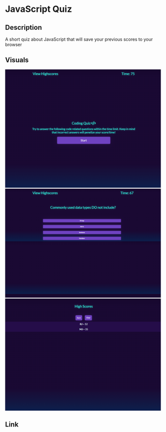 # JavaScript Quiz

## Description 
A short quiz about JavaScript that will save your previous scores to your browser

## Visuals

![Screenshot](./Images/screenshot1.png)
![Screenshot](./Images/screenshot2.png)
![Screenshot](./Images/screenshot3.png)

## Link

